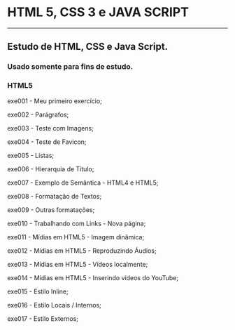 # HTML 5, CSS 3 e JAVA SCRIPT
<hr>

<h2>Estudo de HTML, CSS e Java Script.</h2>
<h3>Usado somente para fins de estudo.</h3>

<h3>HTML5</h3>
<p>exe001 - Meu primeiro exercício;</p>
<p>exe002 - Parágrafos;</p>
<p>exe003 - Teste com Imagens;</p>
<p>exe004 - Teste de Favicon;</p>
<p>exe005 - Listas;</p>
<p>exe006 - Hierarquia de Título;</p>
<p>exe007 - Exemplo de Semântica - HTML4 e HTML5;</p>
<p>exe008 - Formatação de Textos;</p>
<p>exe009 - Outras formatações;</p>
<p>exe010 - Trabalhando com Links - Nova página;</p>
<p>exe011 - Mídias em HTML5 - Imagem dinâmica;</p>
<p>exe012 - Mídias em HTML5 - Reproduzindo Áudios;</p>
<p>exe013 - Mídias em HTML5 - Vídeos localmente;</p>
<p>exe014 - Mídias em HTML5 - Inserindo vídeos do YouTube;</p>
<p>exe015 - Estilo Inline;</p>
<p>exe016 - Estilo Locais / Internos;</p>
<p>exe017 - Estilo Externos;</p>
